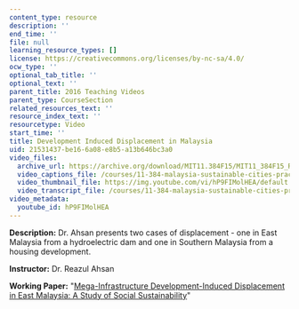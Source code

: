 ```yaml
---
content_type: resource
description: ''
end_time: ''
file: null
learning_resource_types: []
license: https://creativecommons.org/licenses/by-nc-sa/4.0/
ocw_type: ''
optional_tab_title: ''
optional_text: ''
parent_title: 2016 Teaching Videos
parent_type: CourseSection
related_resources_text: ''
resource_index_text: ''
resourcetype: Video
start_time: ''
title: Development Induced Displacement in Malaysia
uid: 21531437-be16-6a08-e8b5-a13b646bc3a0
video_files:
  archive_url: https://archive.org/download/MIT11.384F15/MIT11_384F15_Reazul_300k.mp4
  video_captions_file: /courses/11-384-malaysia-sustainable-cities-practicum-spring-2018/59f2be6360425121963a208e59beb0ab_hP9FIMolHEA.vtt
  video_thumbnail_file: https://img.youtube.com/vi/hP9FIMolHEA/default.jpg
  video_transcript_file: /courses/11-384-malaysia-sustainable-cities-practicum-spring-2018/bbbe2c367ef871b4c7f552213e6dfe3a_hP9FIMolHEA.pdf
video_metadata:
  youtube_id: hP9FIMolHEA
---
```


**Description:** Dr. Ahsan presents two cases of displacement - one in East Malaysia from a hydroelectric dam and one in Southern Malaysia from a housing development.

**Instructor:** Dr. Reazul Ahsan

**Working Paper:** "[Mega-Infrastructure Development-Induced Displacement in East Malaysia: A Study of Social Sustainability](https://malaysiacities.mit.edu/paperAhsan)"

